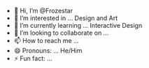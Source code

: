 - 👋 Hi, I’m @Frozestar
- 👀 I’m interested in ... Design and Art
- 🌱 I’m currently learning ... Interactive Design
- 💞️ I’m looking to collaborate on ...
- 📫 How to reach me ...
- 😄 Pronouns: ... He/Him
- ⚡ Fun fact: ...

<!---
Frozestar/Frozestar is a ✨ special ✨ repository because its `README.md` (this file) appears on your GitHub profile.
You can click the Preview link to take a look at your changes.
--->
